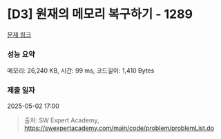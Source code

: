 # [D3] 원재의 메모리 복구하기 - 1289 

[문제 링크](https://swexpertacademy.com/main/code/problem/problemDetail.do?contestProbId=AV19AcoKI9sCFAZN) 

### 성능 요약

메모리: 26,240 KB, 시간: 99 ms, 코드길이: 1,410 Bytes

### 제출 일자

2025-05-02 17:00



> 출처: SW Expert Academy, https://swexpertacademy.com/main/code/problem/problemList.do